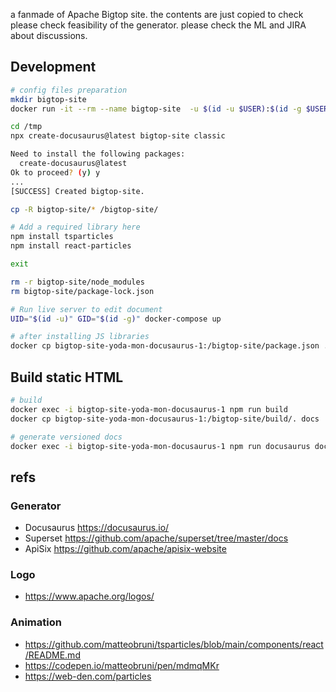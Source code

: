 a fanmade of Apache Bigtop site. the contents are just copied to check please check feasibility of the generator.
please check the ML and JIRA about discussions.

## Development
```sh
# config files preparation
mkdir bigtop-site
docker run -it --rm --name bigtop-site  -u $(id -u $USER):$(id -g $USER) -v $(pwd)/bigtop-site:/bigtop-site node:16.16.0-buster bash

cd /tmp
npx create-docusaurus@latest bigtop-site classic

Need to install the following packages:
  create-docusaurus@latest
Ok to proceed? (y) y
...
[SUCCESS] Created bigtop-site.

cp -R bigtop-site/* /bigtop-site/

# Add a required library here
npm install tsparticles
npm install react-particles

exit

rm -r bigtop-site/node_modules
rm bigtop-site/package-lock.json
```

```sh
# Run live server to edit document
UID="$(id -u)" GID="$(id -g)" docker-compose up
```

```sh
# after installing JS libraries 
docker cp bigtop-site-yoda-mon-docusaurus-1:/bigtop-site/package.json .
```

## Build static HTML

```sh
# build
docker exec -i bigtop-site-yoda-mon-docusaurus-1 npm run build
docker cp bigtop-site-yoda-mon-docusaurus-1:/bigtop-site/build/. docs
```

```sh
# generate versioned docs
docker exec -i bigtop-site-yoda-mon-docusaurus-1 npm run docusaurus docs:version 3.0.1
```

## refs
### Generator
- Docusaurus https://docusaurus.io/
- Superset https://github.com/apache/superset/tree/master/docs
- ApiSix https://github.com/apache/apisix-website

### Logo
- https://www.apache.org/logos/

### Animation
- https://github.com/matteobruni/tsparticles/blob/main/components/react/README.md
- https://codepen.io/matteobruni/pen/mdmqMKr
- https://web-den.com/particles